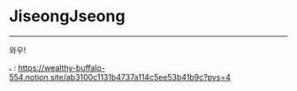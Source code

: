 # JiseongJseong
 
---
와우!

<img src="sources/Notion_app_logo.png" width="4" height="4"> : https://wealthy-buffalo-554.notion.site/ab3100c1131b4737a114c5ee53b41b9c?pvs=4
